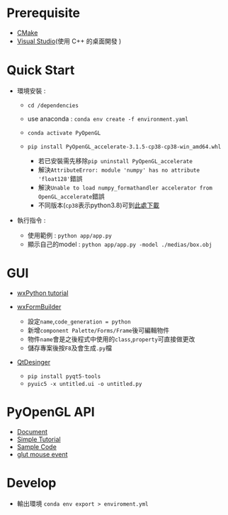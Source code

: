 # Prerequisite

- [CMake](https://cmake.org/download/)
- [Visual Studio](https://visualstudio.microsoft.com/zh-hant/https://visualstudio.microsoft.com/zh-hant/)(使用 C++ 的桌面開發 )

# Quick Start

- 環境安裝 :  
    
    - `cd /dependencies`
    - use anaconda : `conda env create -f environment.yaml`
    - `conda activate PyOpenGL`
    - `pip install PyOpenGL_accelerate-3.1.5-cp38-cp38-win_amd64.whl`
        
        - 若已安裝需先移除`pip uninstall PyOpenGL_accelerate`
        - 解決`AttributeError: module 'numpy' has no attribute 'float128'`錯誤
        - 解決`Unable to load numpy_formathandler accelerator from OpenGL_accelerate`錯誤
        - 不同版本(`cp38`表示python3.8)可到[此處下載](https://www.lfd.uci.edu/~gohlke/pythonlibs/)

- 執行指令 :

    - 使用範例 : `python app/app.py` 
    - 顯示自己的model : `python app/app.py -model ./medias/box.obj`

# GUI

- [wxPython tutorial](https://www.yiibai.com/wxpython/wxpython_gui_builder_tools.html)
- [wxFormBuilder](https://sourceforge.net/projects/wxformbuilder/)
    - 設定`name`,`code_generation = python`
    - 新增`component Palette/Forms/Frame`後可編輯物件
    - 物件`name`會是之後程式中使用的`class`,`property`可直接做更改
    - 儲存專案後按`F8`及會生成`.py`檔

- [QtDesinger](https://build-system.fman.io/qt-designer-download)

    - `pip install pyqt5-tools`
    - `pyuic5 -x untitled.ui -o untitled.py`

# PyOpenGL API 

- [Document](http://pyopengl.sourceforge.net/documentation/manual-3.0)
- [Simple Tutorial](https://cg-dev.ltas.ulg.ac.be/svn/cadxfem/tomoprocess_deprecated/src/OpenMesh-3.3/Documentation/a00036.html#python_propman)
- [Sample Code](https://python.hotexamples.com/examples/OpenGL/GL/glColorPointer/python-gl-glcolorpointer-method-examples.html)
- [glut mouse event](https://www.itread01.com/content/1541378106.html)

# Develop

- 輸出環境 `conda env export > enviroment.yml`